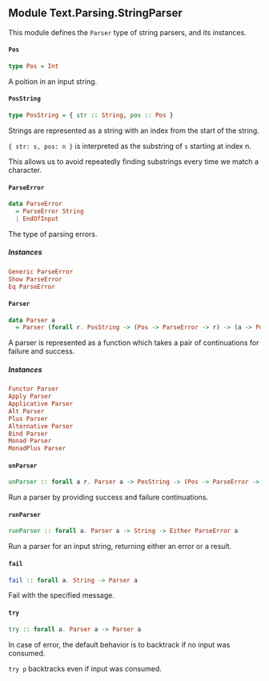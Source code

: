 ## Module Text.Parsing.StringParser

This module defines the `Parser` type of string parsers, and its instances.

#### `Pos`

``` purescript
type Pos = Int
```

A poition in an input string.

#### `PosString`

``` purescript
type PosString = { str :: String, pos :: Pos }
```

Strings are represented as a string with an index from the
start of the string.

`{ str: s, pos: n }` is interpreted as the substring of `s`
starting at index n.

This allows us to avoid repeatedly finding substrings
every time we match a character.

#### `ParseError`

``` purescript
data ParseError
  = ParseError String
  | EndOfInput
```

The type of parsing errors.

##### Instances
``` purescript
Generic ParseError
Show ParseError
Eq ParseError
```

#### `Parser`

``` purescript
data Parser a
  = Parser (forall r. PosString -> (Pos -> ParseError -> r) -> (a -> PosString -> r) -> r)
```

A parser is represented as a function which takes a pair of
continuations for failure and success.

##### Instances
``` purescript
Functor Parser
Apply Parser
Applicative Parser
Alt Parser
Plus Parser
Alternative Parser
Bind Parser
Monad Parser
MonadPlus Parser
```

#### `unParser`

``` purescript
unParser :: forall a r. Parser a -> PosString -> (Pos -> ParseError -> r) -> (a -> PosString -> r) -> r
```

Run a parser by providing success and failure continuations.

#### `runParser`

``` purescript
runParser :: forall a. Parser a -> String -> Either ParseError a
```

Run a parser for an input string, returning either an error or a result.

#### `fail`

``` purescript
fail :: forall a. String -> Parser a
```

Fail with the specified message.

#### `try`

``` purescript
try :: forall a. Parser a -> Parser a
```

In case of error, the default behavior is to backtrack if no input was consumed.

`try p` backtracks even if input was consumed.


